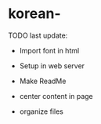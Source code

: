 # korean-

TODO last update:
- Import font in html

- Setup in web server
- Make ReadMe
- center content in page
- organize files